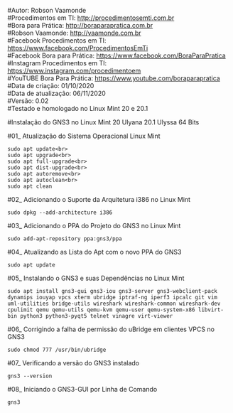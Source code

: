#Autor: Robson Vaamonde<br>
#Procedimentos em TI: http://procedimentosemti.com.br<br>
#Bora para Prática: http://boraparapratica.com.br<br>
#Robson Vaamonde: http://vaamonde.com.br<br>
#Facebook Procedimentos em TI: https://www.facebook.com/ProcedimentosEmTi<br>
#Facebook Bora para Prática: https://www.facebook.com/BoraParaPratica<br>
#Instagram Procedimentos em TI: https://www.instagram.com/procedimentoem<br>
#YouTUBE Bora Para Prática: https://www.youtube.com/boraparapratica<br>
#Data de criação: 01/10/2020<br>
#Data de atualização: 06/11/2020<br>
#Versão: 0.02<br>
#Testado e homologado no Linux Mint 20 e 20.1

#Instalação do GNS3 no Linux Mint 20 Ulyana 20.1 Ulyssa 64 Bits

#01_ Atualização do Sistema Operacional Linux Mint<br>

    sudo apt update<br>
    sudo apt upgrade<br>
    sudo apt full-upgrade<br>
    sudo apt dist-upgrade<br>
    sudo apt autoremove<br>
    sudo apt autoclean<br>
    sudo apt clean

#02_ Adicionando o Suporte da Arquitetura i386 no Linux Mint<br>

    sudo dpkg --add-architecture i386

#03_ Adicionando o PPA do Projeto do GNS3 no Linux Mint<br>

    sudo add-apt-repository ppa:gns3/ppa

#04_ Atualizando as Lista do Apt com o novo PPA do GNS3<br>

    sudo apt update

#05_ Instalando o GNS3 e suas Dependências no Linux Mint<br>

    sudo apt install gns3-gui gns3-iou gns3-server gns3-webclient-pack dynamips iouyap vpcs xterm ubridge iptraf-ng iperf3 ipcalc git vim uml-utilities bridge-utils wireshark wireshark-common wireshark-dev cpulimit qemu qemu-utils qemu-kvm qemu-user qemu-system-x86 libvirt-bin python3 python3-pyqt5 telnet vinagre virt-viewer

#06_ Corrigindo a falha de permissão do uBridge em clientes VPCS no GNS3<br>

    sudo chmod 777 /usr/bin/ubridge

#07_ Verificando a versão do GNS3 instalado<br>

    gns3 --version

#08_ Iniciando o GNS3-GUI por Linha de Comando<br>

    gns3